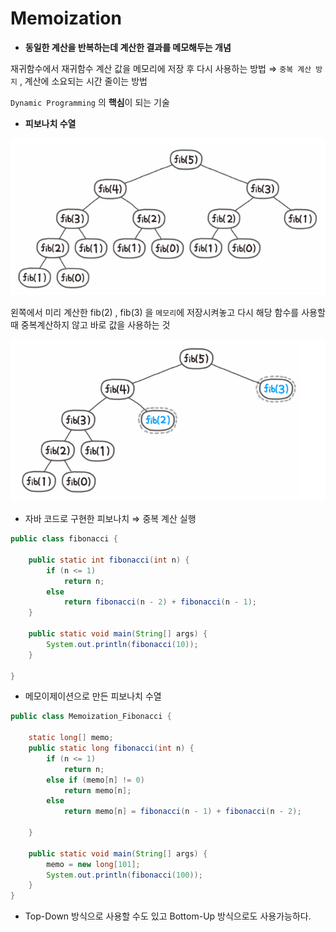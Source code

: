 # Memoization

- **동일한 계산을 반복하는데 계산한 결과를 메모해두는 개념**

재귀함수에서 재귀함수 계산 값을 메모리에 저장 후 다시 사용하는 방법 ⇒ `중복 계산 방지` , 계산에 소요되는 시간 줄이는 방법

`Dynamic Programming` 의 **핵심**이 되는 기술

- **피보나치 수열**

![memoization1](../image/memoization1.png)

왼쪽에서 미리 계산한 fib(2) , fib(3) 을 `메모리`에 저장시켜놓고 다시 해당 함수를 사용할 때 중복계산하지 않고 바로 값을 사용하는 것

![memoization2](../image/memoization2.png)

- 자바 코드로 구현한 피보나치 ⇒ 중복 계산 실행

```java
public class fibonacci {
 
    public static int fibonacci(int n) {
        if (n <= 1)
            return n;
        else
            return fibonacci(n - 2) + fibonacci(n - 1);
    }
 
    public static void main(String[] args) {
        System.out.println(fibonacci(10));
    }
 
}
```

- 메모이제이션으로 만든 피보나치 수열

```java
public class Memoization_Fibonacci {
 
    static long[] memo;
    public static long fibonacci(int n) {
        if (n <= 1)
            return n;
        else if (memo[n] != 0)
            return memo[n];
        else
            return memo[n] = fibonacci(n - 1) + fibonacci(n - 2);
 
    }
    
    public static void main(String[] args) {
        memo = new long[101];
        System.out.println(fibonacci(100));
    }
}
```

-  Top-Down 방식으로 사용할 수도 있고 Bottom-Up 방식으로도 사용가능하다.